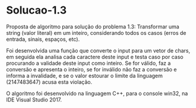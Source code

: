 # Solucao-1.3
Proposta de algoritmo para solução do problema 1.3: Transformar uma string (valor literal) em um inteiro, considerando todos os casos (erros de entrada, sinais, espaços, etc).

Foi desenvolvida uma função que converte o input para um vetor de chars, em seguida ela analisa cada caractere deste input e testa caso por caso procurando a validade deste input como inteiro. Se for válido, faz a conversão e apresenta o inteiro, se for inválido não faz a conversão e informa a invalidade, e se o valor estourar o limite da linguagem (2147483647) acusa esta violação.

O algoritmo foi desenvolvido na linguagem C++, para o console win32, na IDE Visual Studio 2017.
